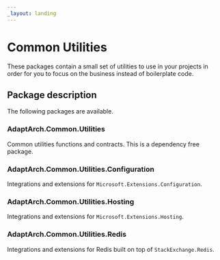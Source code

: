 ```yaml
---
_layout: landing
---
```


# Common Utilities

These packages contain a small set of utilities to use in your projects in order for you to focus on the business instead of boilerplate code.

## Package description

The following packages are available.
### AdaptArch.Common.Utilities
Common utilities functions and contracts. This is a dependency free package.

### AdaptArch.Common.Utilities.Configuration
Integrations and extensions for `Microsoft.Extensions.Configuration`.

### AdaptArch.Common.Utilities.Hosting
Integrations and extensions for `Microsoft.Extensions.Hosting`.

### AdaptArch.Common.Utilities.Redis
Integrations and extensions for Redis built on top of `StackExchange.Redis`.
